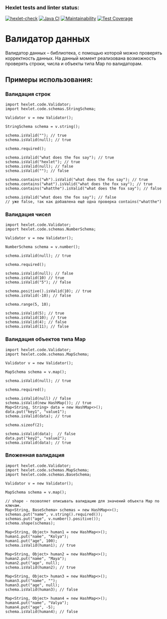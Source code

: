 ### Hexlet tests and linter status:
[![hexlet-check](https://github.com/LenaKomarnitskaya/java-project-78/actions/workflows/hexlet-check.yml/badge.svg)](https://github.com/LenaKomarnitskaya/java-project-78/actions/workflows/hexlet-check.yml)
[![Java CI](https://github.com/LenaKomarnitskaya/java-project-78/actions/workflows/main.yml/badge.svg)](https://github.com/LenaKomarnitskaya/java-project-78/actions/workflows/main.yml)
[![Maintainability](https://api.codeclimate.com/v1/badges/e376bb35c2920d555c95/maintainability)](https://codeclimate.com/github/LenaKomarnitskaya/java-project-78/maintainability)
[![Test Coverage](https://api.codeclimate.com/v1/badges/e376bb35c2920d555c95/test_coverage)](https://codeclimate.com/github/LenaKomarnitskaya/java-project-78/test_coverage)

# Валидатор данных
Валидатор данных – библиотека, с помощью которой можно проверять корректность данных. На данный момент реализована возможность проверять строки, числа и объекты типа Map по валидаторам.

## Примеры использования:

### Валидация строк
```
import hexlet.code.Validator; 
import hexlet.code.schemas.StringSchema;

Validator v = new Validator();

StringSchema schema = v.string();

schema.isValid(""); // true
schema.isValid(null); // true

schema.required();

schema.isValid("what does the fox say"); // true
schema.isValid("hexlet"); // true
schema.isValid(null); // false
schema.isValid(""); // false

schema.contains("wh").isValid("what does the fox say"); // true
schema.contains("what").isValid("what does the fox say"); // true
schema.contains("whatthe").isValid("what does the fox say"); // false

schema.isValid("what does the fox say"); // false
// уже false, так как добавлена ещё одна проверка contains("whatthe")
```

### Валидация чисел
```
import hexlet.code.Validator;
import hexlet.code.schemas.NumberSchema;

Validator v = new Validator();

NumberSchema schema = v.number();

schema.isValid(null); // true

schema.required();

schema.isValid(null); // false
schema.isValid(10) // true
schema.isValid("5"); // false

schema.positive().isValid(10); // true
schema.isValid(-10); // false

schema.range(5, 10);

schema.isValid(5); // true
schema.isValid(10); // true
schema.isValid(4); // false
schema.isValid(11); // false
```
### Валидация объектов типа Map
```
import hexlet.code.Validator;
import hexlet.code.schemas.MapSchema;

Validator v = new Validator();

MapSchema schema = v.map();

schema.isValid(null); // true

schema.required();

schema.isValid(null) // false
schema.isValid(new HashMap()); // true
Map<String, String> data = new HashMap<>();
data.put("key1", "value1");
schema.isValid(data); // true

schema.sizeof(2);

schema.isValid(data);  // false
data.put("key2", "value2");
schema.isValid(data); // true
```
### Вложенная валидация
```
import hexlet.code.Validator;
import hexlet.code.schemas.MapSchema;
import hexlet.code.schemas.BaseSchema;

Validator v = new Validator();

MapSchema schema = v.map();

// shape - позволяет описывать валидацию для значений объекта Map по ключам.
Map<String, BaseSchema> schemas = new HashMap<>();
schemas.put("name", v.string().required());
schemas.put("age", v.number().positive());
schema.shape(schemas);

Map<String, Object> human1 = new HashMap<>();
human1.put("name", "Kolya");
human1.put("age", 100);
schema.isValid(human1); // true

Map<String, Object> human2 = new HashMap<>();
human2.put("name", "Maya");
human2.put("age", null);
schema.isValid(human2); // true

Map<String, Object> human3 = new HashMap<>();
human3.put("name", "");
human3.put("age", null);
schema.isValid(human3); // false

Map<String, Object> human4 = new HashMap<>();
human4.put("name", "Valya");
human4.put("age", -5);
schema.isValid(human4); // false
```
